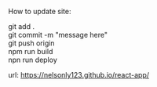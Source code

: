 How to update site:  

git add .  
git commit -m "message here"  
git push origin <branch name>  
npm run build  
npn run deploy  

url: https://nelsonly123.github.io/react-app/
